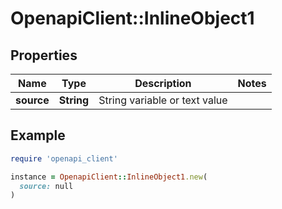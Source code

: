 # OpenapiClient::InlineObject1

## Properties

| Name | Type | Description | Notes |
| ---- | ---- | ----------- | ----- |
| **source** | **String** | String variable or text value |  |

## Example

```ruby
require 'openapi_client'

instance = OpenapiClient::InlineObject1.new(
  source: null
)
```

